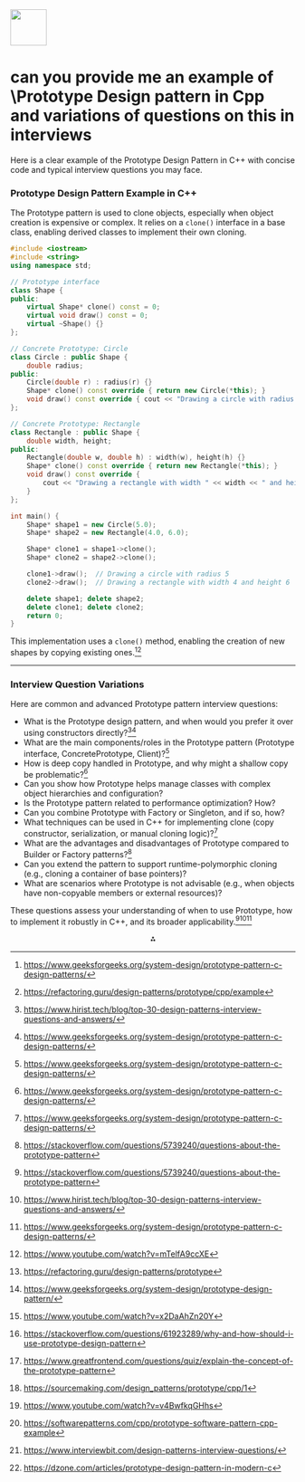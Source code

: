 <img src="https://r2cdn.perplexity.ai/pplx-full-logo-primary-dark%402x.png" style="height:64px;margin-right:32px"/>

# can you provide me an example of \Prototype Design pattern in Cpp and variations of questions on this in interviews

Here is a clear example of the Prototype Design Pattern in C++ with concise code and typical interview questions you may face.

### Prototype Design Pattern Example in C++

The Prototype pattern is used to clone objects, especially when object creation is expensive or complex. It relies on a `clone()` interface in a base class, enabling derived classes to implement their own cloning.

```cpp
#include <iostream>
#include <string>
using namespace std;

// Prototype interface
class Shape {
public:
    virtual Shape* clone() const = 0;
    virtual void draw() const = 0;
    virtual ~Shape() {}
};

// Concrete Prototype: Circle
class Circle : public Shape {
    double radius;
public:
    Circle(double r) : radius(r) {}
    Shape* clone() const override { return new Circle(*this); }
    void draw() const override { cout << "Drawing a circle with radius " << radius << endl; }
};

// Concrete Prototype: Rectangle
class Rectangle : public Shape {
    double width, height;
public:
    Rectangle(double w, double h) : width(w), height(h) {}
    Shape* clone() const override { return new Rectangle(*this); }
    void draw() const override {
        cout << "Drawing a rectangle with width " << width << " and height " << height << endl;
    }
};

int main() {
    Shape* shape1 = new Circle(5.0);
    Shape* shape2 = new Rectangle(4.0, 6.0);

    Shape* clone1 = shape1->clone();
    Shape* clone2 = shape2->clone();

    clone1->draw();  // Drawing a circle with radius 5
    clone2->draw();  // Drawing a rectangle with width 4 and height 6

    delete shape1; delete shape2;
    delete clone1; delete clone2;
    return 0;
}
```

This implementation uses a `clone()` method, enabling the creation of new shapes by copying existing ones.[^1][^2]

***

### Interview Question Variations

Here are common and advanced Prototype pattern interview questions:

- What is the Prototype design pattern, and when would you prefer it over using constructors directly?[^3][^1]
- What are the main components/roles in the Prototype pattern (Prototype interface, ConcretePrototype, Client)?[^1]
- How is deep copy handled in Prototype, and why might a shallow copy be problematic?[^1]
- Can you show how Prototype helps manage classes with complex object hierarchies and configuration?
- Is the Prototype pattern related to performance optimization? How?
- Can you combine Prototype with Factory or Singleton, and if so, how?
- What techniques can be used in C++ for implementing clone (copy constructor, serialization, or manual cloning logic)?[^1]
- What are the advantages and disadvantages of Prototype compared to Builder or Factory patterns?[^4]
- Can you extend the pattern to support runtime-polymorphic cloning (e.g., cloning a container of base pointers)?
- What are scenarios where Prototype is not advisable (e.g., when objects have non-copyable members or external resources)?

These questions assess your understanding of when to use Prototype, how to implement it robustly in C++, and its broader applicability.[^4][^3][^1]
<span style="display:none">[^10][^11][^12][^13][^14][^15][^5][^6][^7][^8][^9]</span>

<div align="center">⁂</div>

[^1]: https://www.geeksforgeeks.org/system-design/prototype-pattern-c-design-patterns/

[^2]: https://refactoring.guru/design-patterns/prototype/cpp/example

[^3]: https://www.hirist.tech/blog/top-30-design-patterns-interview-questions-and-answers/

[^4]: https://stackoverflow.com/questions/5739240/questions-about-the-prototype-pattern

[^5]: https://sourcemaking.com/design_patterns/prototype/cpp/1

[^6]: https://www.youtube.com/watch?v=v4BwfkqGHhs

[^7]: https://softwarepatterns.com/cpp/prototype-software-pattern-cpp-example

[^8]: https://www.interviewbit.com/design-patterns-interview-questions/

[^9]: https://dzone.com/articles/prototype-design-pattern-in-modern-c

[^10]: https://www.youtube.com/watch?v=mTelfA9ccXE

[^11]: https://refactoring.guru/design-patterns/prototype

[^12]: https://www.geeksforgeeks.org/system-design/prototype-design-pattern/

[^13]: https://www.youtube.com/watch?v=x2DaAhZn20Y

[^14]: https://stackoverflow.com/questions/61923289/why-and-how-should-i-use-prototype-design-pattern

[^15]: https://www.greatfrontend.com/questions/quiz/explain-the-concept-of-the-prototype-pattern

